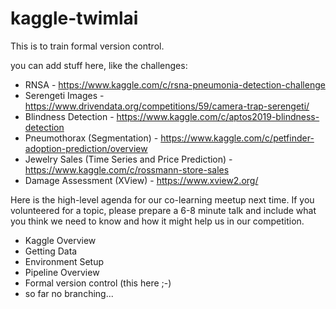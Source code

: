 # kaggle-twimlai
This is to train formal version control.

you can add stuff here, like the challenges: 

* RNSA - https://www.kaggle.com/c/rsna-pneumonia-detection-challenge 
* Serengeti Images - https://www.drivendata.org/competitions/59/camera-trap-serengeti/ 
* Blindness Detection - https://www.kaggle.com/c/aptos2019-blindness-detection 
* Pneumothorax (Segmentation) - https://www.kaggle.com/c/petfinder-adoption-prediction/overview 
* Jewelry Sales (Time Series and Price Prediction) - https://www.kaggle.com/c/rossmann-store-sales 
* Damage Assessment (XView) - https://www.xview2.org/

Here is the high-level agenda for our co-learning meetup next time. If you volunteered for a topic, please prepare a 6-8 minute talk and include what you think we need to know and how it might help us in our competition.


* Kaggle Overview
* Getting Data
* Environment Setup
* Pipeline Overview 
* Formal version control (this here ;-)
* so far no branching...

